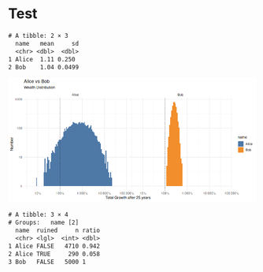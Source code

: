 

# Test

    # A tibble: 2 × 3
      name   mean     sd
      <chr> <dbl>  <dbl>
    1 Alice  1.11 0.250 
    2 Bob    1.04 0.0499

![](readme_files/figure-commonmark/unnamed-chunk-3-1.png)

    # A tibble: 3 × 4
    # Groups:   name [2]
      name  ruined     n ratio
      <chr> <lgl>  <int> <dbl>
    1 Alice FALSE   4710 0.942
    2 Alice TRUE     290 0.058
    3 Bob   FALSE   5000 1    
